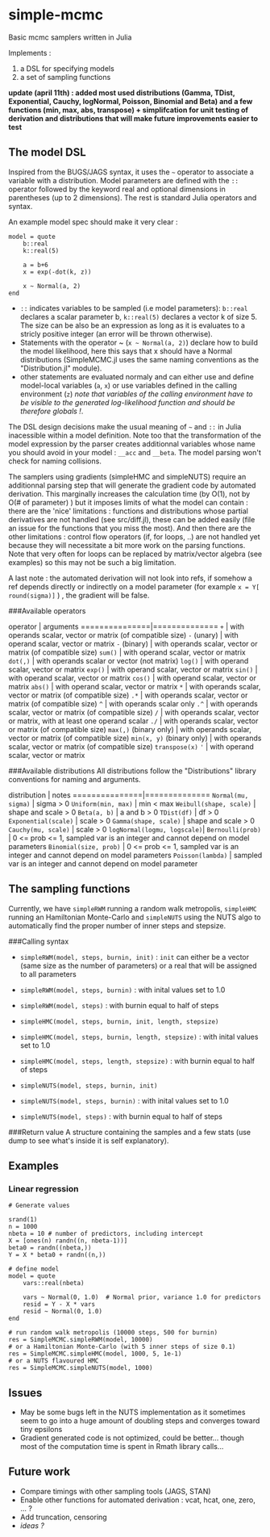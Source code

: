 simple-mcmc
===========

Basic mcmc samplers written in Julia

Implements :
1. a DSL for specifying models
2. a set of sampling functions


__update (april 11th) : added most used distributions (Gamma, TDist, Exponential, Cauchy, logNormal, Poisson, Binomial and Beta) and a few functions (min, max, abs, transpose) + simplifcation for unit testing of derivation and distributions that will make future improvements easier to test__


## The model DSL
Inspired from the BUGS/JAGS syntax, it uses the `~` operator to associate a variable with a distribution. Model parameters are defined with the `::` operator followed by the keyword real and optional dimensions in parentheses (up to 2 dimensions). The rest is standard Julia operators and syntax.

An example model spec should make it very clear : 

```
model = quote
	b::real
	k::real(5)
	
	a = b+6
	x = exp(-dot(k, z))

	x ~ Normal(a, 2)
end
```
- `::` indicates variables to be sampled (i.e model parameters): `b::real` declares a scalar parameter b, `k::real(5)` declares a vector k of size 5. The size can be also be an expression as long as it is evaluates to a stricly positive integer (an error will be thrown otherwise).
- Statements with the operator ~ (`x ~ Normal(a, 2)`) declare how to build the model likelihood, here this says that x should have a Normal distributions (SimpleMCMC.jl uses the same naming conventions as the "Distribution.jl" module).
- other statements are evaluated normaly and can either use and define model-local variables (`a`, `x`) or use variables defined in the calling environment (`z`) _note that variables of the calling environment have to be visible to the generated log-likelihood function and should be therefore globals !_.

The DSL design decisions make the usual meaning of `~` and `::` in Julia inacessible within a model definition. Note too that the transformation of the model expression by the parser creates additionnal variables whose name you should avoid in your model : `__acc` and `__beta`. The model parsing won't check for naming collisions.

The samplers using gradients (simpleHMC and simpleNUTS) require an additionnal parsing step that will generate the gradient code by automated derivation. This marginally increases the calculation time (by O(1), not by O(# of parameter) ) but it imposes limits of what the model can contain : there are the 'nice' limitations : functions and distributions whose partial derivatives are not handled (see src/diff.jl), these can be added easily (file an issue for the functions that you miss the most). And then there are the other limitations : control flow operators (if, for loops, ..) are not handled yet because they will necessitate a bit more work on the parsing functions. Note that very often for loops can be replaced by matrix/vector algebra (see examples) so this may not be such a big limitation.

A last note : the automated derivation will not look into refs, if somehow a ref depends directly or indirectly on a model parameter (for example  `x = Y[ round(sigma)]` ) , the gradient will be false.

###Available operators

operator       |   arguments
===============|==============
`+`  			| with operands scalar, vector or matrix (of compatible size)
`-` (unary)  	| with operand scalar, vector or matrix 
`-` (binary) 	| with operands scalar, vector or matrix (of compatible size)
`sum()`  		| with operand scalar, vector or matrix 
`dot(,)` 		| with operands scalar or vector  (not matrix)
`log()`  		| with operand scalar, vector or matrix 
`exp()`  		| with operand scalar, vector or matrix 
`sin()`  		| with operand scalar, vector or matrix 
`cos()`  		| with operand scalar, vector or matrix 
`abs()`  		| with operand scalar, vector or matrix 
`*`      		| with operands scalar, vector or matrix (of compatible size)
`.*`      		| with operands scalar, vector or matrix (of compatible size)
`^`      		| with operands scalar only
`.^`      		| with operands scalar, vector or matrix (of compatible size)
`/`      		| with operands scalar, vector or matrix, with at least one operand scalar
`./`      		| with operands scalar, vector or matrix (of compatible size)
`max(,)` (binary only) | with operands scalar, vector or matrix (of compatible size)
`min(x, y)` (binary only) | with operands scalar, vector or matrix (of compatible size)
`transpose(x)` `'` | with operand scalar, vector or matrix

###Available distributions
All distributions follow the "Distributions" library conventions for naming and arguments.

distribution       |   notes
===============|==============
`Normal(mu, sigma)`			|  sigma > 0
`Uniform(min, max)`			|  min < max
`Weibull(shape, scale)`		|  shape and scale > 0
`Beta(a, b)`					|  a and b > 0
`TDist(df)`					|  df > 0
`Exponential(scale)`			|  scale > 0
`Gamma(shape, scale)`			|  shape and scale > 0	
`Cauchy(mu, scale)`			|  scale > 0
`logNormal(logmu, logscale)`|
`Bernoulli(prob)`				|  0 <= prob <= 1, sampled var is an integer and cannot depend on model parameters
`Binomial(size, prob)`		|  0 <= prob <= 1, sampled var is an integer and cannot depend on model parameters
`Poisson(lambda)`				|  sampled var is an integer and cannot depend on model parameter


## The sampling functions
Currently, we have `simpleRWM` running a random walk metropolis, `simpleHMC` running an Hamiltonian Monte-Carlo and `simpleNUTS` using the NUTS algo to automatically find the proper number of inner steps and stepsize.

###Calling syntax
- `simpleRWM(model, steps, burnin, init)` : `init` can either be a vector (same size as the number of parameters) or a real that will be assigned to all parameters
- `simpleRWM(model, steps, burnin)` : with inital values set to 1.0
- `simpleRWM(model, steps)` : with burnin equal to half of steps

- `simpleHMC(model, steps, burnin, init, length, stepsize)`
- `simpleHMC(model, steps, burnin, length, stepsize)` : with inital values set to 1.0
- `simpleHMC(model, steps, length, stepsize)` : with burnin equal to half of steps

- `simpleNUTS(model, steps, burnin, init)` 
- `simpleNUTS(model, steps, burnin)` : with inital values set to 1.0
- `simpleNUTS(model, steps)` : with burnin equal to half of steps


###Return value
A structure containing the samples and a few stats (use dump to see what's inside it is self explanatory).

## Examples

### Linear regression

```
# Generate values

srand(1)
n = 1000
nbeta = 10 # number of predictors, including intercept
X = [ones(n) randn((n, nbeta-1))]
beta0 = randn((nbeta,))
Y = X * beta0 + randn((n,))

# define model
model = quote
	vars::real(nbeta)

	vars ~ Normal(0, 1.0)  # Normal prior, variance 1.0 for predictors
	resid = Y - X * vars
	resid ~ Normal(0, 1.0)  
end

# run random walk metropolis (10000 steps, 500 for burnin)
res = SimpleMCMC.simpleRWM(model, 10000)
# or a Hamiltonian Monte-Carlo (with 5 inner steps of size 0.1)
res = SimpleMCMC.simpleHMC(model, 1000, 5, 1e-1)
# or a NUTS flavoured HMC
res = SimpleMCMC.simpleNUTS(model, 1000)
```

## Issues
- May be some bugs left in the NUTS implementation as it sometimes seem to go into a huge amount of doubling steps and converges toward tiny epsilons
- Gradient generated code is not optimized, could be better... though most of the computation time is spent in Rmath library calls...

## Future work
- Compare timings with other sampling tools (JAGS, STAN)
- Enable other functions for automated derivation : vcat, hcat, one, zero, ...  ?
- Add truncation, censoring
- _ideas ?_

